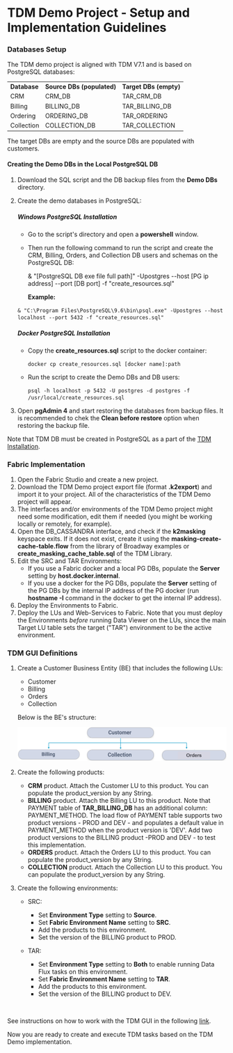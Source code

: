 # TDM Demo Project - Setup and Implementation Guidelines

### Databases Setup

The TDM demo project is aligned with TDM V7.1 and is based on PostgreSQL databases:

<table>
<tr>
<td><strong>Database</strong></td>
<td><strong>Source DBs (populated)</strong></td>
<td><strong>Target DBs (empty)</strong></td>
</tr>
<tr>
<td>CRM</td>
<td>CRM_DB</td>
<td>TAR_CRM_DB</td>
</tr>
<tr>
<td>Billing</td>
<td>BILLING_DB</td>
<td>TAR_BILLING_DB</td>
</tr>
<tr>
<td>Ordering</td>
<td>ORDERING_DB</td>
<td>TAR_ORDERING</td>
</tr>
<tr>
<td>Collection</td>
<td>COLLECTION_DB</td>
<td>TAR_COLLECTION</td>
</tr>
</table>

The target DBs are empty and the source DBs are populated with customers.

#### Creating the Demo DBs in the Local PostgreSQL DB

1. Download the SQL script and the DB backup files from the **Demo DBs** directory.

2. Create the demo databases in PostgreSQL: 

   ##### Windows PostgreSQL Installation

   - Go to the script's directory and open a **powershell** window. 
   - Then run the following command to run the script and create the CRM, Billing, Orders, and Collection DB users and schemas on the PostgreSQL DB:

     & "[PostgreSQL DB exe file full path]" -Upostgres --host [PG ip address] --port [DB port] -f "create_resources.sql"

     **Example:** 

   ```
   & "C:\Program Files\PostgreSQL\9.6\bin\psql.exe" -Upostgres --host localhost --port 5432 -f "create_resources.sql"
   ```

   ##### Docker PostgreSQL Installation

   - Copy the **create_resources.sql** script to the docker container:

     ```
     docker cp create_resources.sql [docker name]:path 
     ```

   - Run the script to create the Demo DBs and DB users:	 	

     ```
     psql -h localhost -p 5432 -U postgres -d postgres -f /usr/local/create_resources.sql
     ```

     

3. Open **pgAdmin 4** and start restoring the databases from backup files. It is recommended to chek the **Clean before restore** option when restoring the backup file.

Note that TDM DB must be created in PostgreSQL as a part of the [TDM Installation](/articles/TDM/tdm_configuration/01_tdm_installation.md#create-the-tdm-postgresql-db-in-case-of-new-installation).
### Fabric Implementation

1. Open the Fabric Studio and create a new project.
2. Download the TDM Demo project export file (format **.k2export**) and import it to your project. All of the characteristics of the TDM Demo project will appear. 
3. The interfaces and/or environments of the TDM Demo project might need some modification, edit them if needed (you might be working locally or remotely, for example). 
4. Open the DB_CASSANDRA interface, and check if the **k2masking** keyspace exits. If it does not exist, create it using the **masking-create-cache-table.flow** from the library of Broadway examples or **create_masking_cache_table.sql** of the TDM Library. 
5. Edit the SRC and TAR Environments: 
   - If you use a Fabric docker and a local PG DBs, populate the **Server** setting by **host.docker.internal**.
   - If you use a docker for the PG DBs, populate the **Server** setting of the PG DBs by the internal IP address of the PG docker (run **hostname -I** command in the docker to get the internal IP address).
6. Deploy the Environments to Fabric.
7. Deploy the LUs and Web-Services to Fabric. Note that you must deploy the Environments *before* running Data Viewer on the LUs, since the main Target LU table sets the target ("TAR") environment to be the active environment.

###  TDM GUI Definitions

1. Create a Customer Business Entity (BE) that includes the following LUs:
   - Customer
   - Billing
   - Orders
   - Collection

   Below is the BE's structure:

   ![Customer BE](images/Customer_demo_BE.png)

2. Create the following products:  

   - **CRM** product. Attach the Customer LU to this product. You can populate the product_version by any String.
   - **BILLING** product. Attach the Billing LU to this product. Note that PAYMENT table of **TAR_BILLING_DB** has an additional column: PAYMENT_METHOD.  The load flow of PAYMENT table supports two product versions - PROD and DEV - and populates a default value in PAYMENT_METHOD when the product version is 'DEV'. Add two product versions to the BILLING product -PROD and DEV - to test this implementation.
   - **ORDERS** product. Attach the Orders LU to this product. You can populate the product_version by any String.
   - **COLLECTION** product. Attach the Collection LU to this product. You can populate the product_version by any String.

3. Create the following environments:

   - SRC:

     - Set  **Environment Type** setting to **Source**.
     - Set  **Fabric Environment Name** setting to **SRC**.
     - Add the products to this environment.
     - Set the version of the BILLING product to PROD.
   
   - TAR:
    
     - Set  **Environment Type** setting to **Both** to enable running Data Flux tasks on this environment.
     - Set  **Fabric Environment Name** setting to **TAR**.
     - Add the products to this environment.
     - Set the version of the BILLING product to DEV.


​     

See instructions on how to work with the TDM GUI in the following [link](/articles/TDM/tdm_gui/README.md).



Now you are ready to create and execute TDM tasks based on the TDM Demo implementation.
